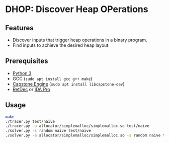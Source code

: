 # DHOP: Discover Heap OPerations

## Features

* Discover inputs that trigger heap operations in a binary program.
* Find inputs to achieve the desired heap layout.

## Prerequisites

* [Python 3](https://www.python.org/downloads/)
* GCC (`sudo apt install gcc g++ make`)
* [Capstone Engine](https://github.com/aquynh/capstone) (`sudo apt install libcapstone-dev`)
* [RetDec](https://github.com/avast/retdec) or [IDA Pro](https://www.hex-rays.com/cgi-bin/quote.cgi)

## Usage

```bash
make
./tracer.py test/naive
./tracer.py -a allocator/simplemalloc/simplemalloc.so test/naive
./solver.py -s random naive test/naive
./solver.py -a allocator/simplemalloc/simplemalloc.so -s random naive test/naive
```
